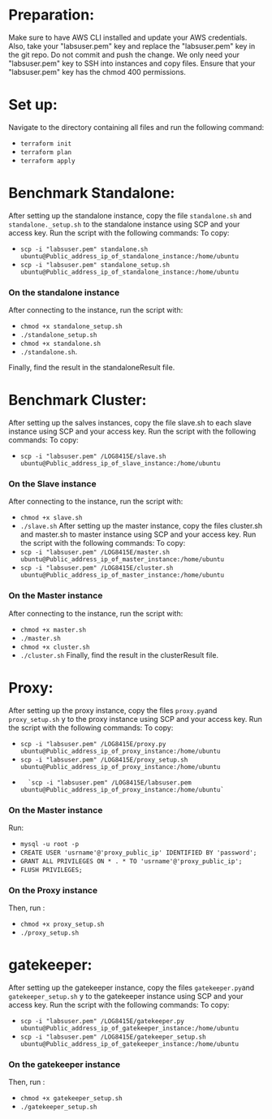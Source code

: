 # Preparation:
Make sure to have AWS CLI installed and update your AWS credentials.
Also, take your "labsuser.pem" key and replace the "labsuser.pem" key in the git repo. Do not commit and push the change. We only need your "labsuser.pem" key to SSH into instances and copy files. Ensure that your "labsuser.pem" key has the chmod 400 permissions.

 # Set up:
Navigate to the directory containing all files and run the following command:
-	`terraform init`
-	`terraform plan`
-	`terraform apply`

# Benchmark Standalone:
After setting up the standalone instance, copy the file `standalone.sh` and `standalone._setup.sh` to the standalone instance using SCP and your access key. Run the script with the following commands:
To copy: 
-	`scp -i "labsuser.pem" standalone.sh ubuntu@Public_address_ip_of_standalone_instance:/home/ubuntu`
-	`scp -i "labsuser.pem" standalone_setup.sh ubuntu@Public_address_ip_of_standalone_instance:/home/ubuntu`
### On the standalone instance
After connecting to the instance, run the script with:
-	`chmod +x standalone_setup.sh`
-	`./standalone_setup.sh`
-	`chmod +x standalone.sh`
-	`./standalone.sh`.
  
Finally, find the result in the standaloneResult file.
# Benchmark Cluster:

After setting up the salves instances, copy the file slave.sh to each slave instance using SCP and your access key. Run the script with the following commands:
To copy: 
-	`scp -i "labsuser.pem" /LOG8415E/slave.sh ubuntu@Public_address_ip_of_slave_instance:/home/ubuntu`
### On the Slave instance
After connecting to the instance, run the script with:
-	`chmod +x slave.sh`
-	`./slave.sh`
After setting up the master instance, copy the files cluster.sh and master.sh to master instance using SCP and your access key. Run the script with the following commands:
To copy: 
-	`scp -i "labsuser.pem" /LOG8415E/master.sh ubuntu@Public_address_ip_of_master_instance:/home/ubuntu`
 -	`scp -i "labsuser.pem" /LOG8415E/cluster.sh ubuntu@Public_address_ip_of_master_instance:/home/ubuntu`
### On the Master instance
After connecting to the instance, run the script with:
-	`chmod +x master.sh`
-	`./master.sh`
-	`chmod +x cluster.sh`
-	`./cluster.sh`
Finally, find the result in the clusterResult file.
 # Proxy:
After setting up the proxy instance, copy the files `proxy.py`and `proxy_setup.sh` y to the proxy instance using SCP and your access key. Run the script with the following commands:
To copy: 
-	`scp -i "labsuser.pem" /LOG8415E/proxy.py ubuntu@Public_address_ip_of_proxy_instance:/home/ubuntu`
-	`scp -i "labsuser.pem" /LOG8415E/proxy_setup.sh ubuntu@Public_address_ip_of_proxy_instance:/home/ubuntu`
-		`scp -i "labsuser.pem" /LOG8415E/labsuser.pem ubuntu@Public_address_ip_of_proxy_instance:/home/ubuntu`
  
### On the Master instance
Run:
- `mysql -u root -p`
-	`CREATE USER 'usrname'@'proxy_public_ip' IDENTIFIED BY 'password';`
-	`GRANT ALL PRIVILEGES ON * . * TO 'usrname'@'proxy_public_ip';`
-	`FLUSH PRIVILEGES;`
### On the Proxy instance
Then, run :
- `chmod +x proxy_setup.sh`
- `./proxy_setup.sh`
 # gatekeeper:
After setting up the gatekeeper instance, copy the files `gatekeeper.py`and `gatekeeper_setup.sh` y to the gatekeeper instance using SCP and your access key. Run the script with the following commands:
To copy: 
-	`scp -i "labsuser.pem" /LOG8415E/gatekeeper.py ubuntu@Public_address_ip_of_gatekeeper_instance:/home/ubuntu`
-	`scp -i "labsuser.pem" /LOG8415E/gatekeeper_setup.sh ubuntu@Public_address_ip_of_gatekeeper_instance:/home/ubuntu`
### On the gatekeeper instance
Then, run :
- `chmod +x gatekeeper_setup.sh`
- `./gatekeeper_setup.sh`
 
